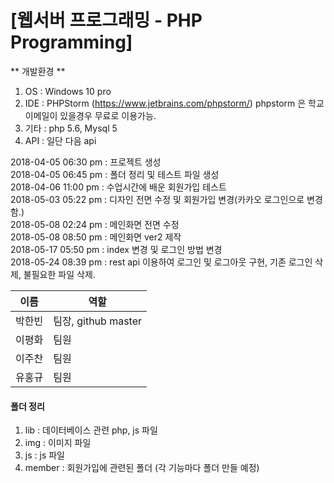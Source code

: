<h1>[웹서버 프로그래밍 - PHP Programming]</h1>


** 개발환경 **
1. OS : Windows 10 pro
2. IDE : PHPStorm (https://www.jetbrains.com/phpstorm/) phpstorm 은 학교 이메일이 있을경우 무료로 이용가능.
3. 기타 : php 5.6, Mysql 5
4. API : 일단 다음 api


2018-04-05 06:30 pm : 프로젝트 생성 <br>
2018-04-05 06:45 pm : 폴더 정리 및 테스트 파일 생성 <br>
2018-04-06 11:00 pm : 수업시간에 배운 회원가입 테스트 <br>
2018-05-03 05:22 pm : 디자인 전면 수정 및 회원가입 변경(카카오 로그인으로 변경함.) <br>
2018-05-08 02:24 pm : 메인화면 전면 수정 <br>
2018-05-08 08:50 pm : 메인화면 ver2 제작 <br>
2018-05-17 05:50 pm : index 변경 및 로그인 방법 변경 <br>
2018-05-24 08:39 pm : rest api 이용하여 로그인 및 로그아웃 구현, 기존 로그인 삭제, 불필요한 파일 삭제. <br>


이름 | 역할
--------- | ----------
박한빈 | 팀장, github master
이평화 | 팀원
이주찬 | 팀원
유홍규 | 팀원


<h4> 폴더 정리 </h4>

1. lib : 데이터베이스 관련 php, js 파일
2. img : 이미지 파일
3. js : js 파일
4. member : 회원가입에 관련된 폴더 (각 기능마다 폴더 만들 예정)

